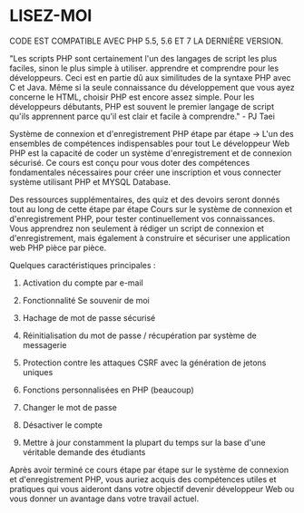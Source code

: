 # LISEZ-MOI #
CODE EST COMPATIBLE AVEC PHP 5.5, 5.6 ET 7 LA DERNIÈRE VERSION.

"Les scripts PHP sont certainement l'un des langages de script les plus faciles, sinon le plus simple à utiliser.
apprendre et comprendre pour les développeurs. Ceci est en partie dû aux similitudes de la syntaxe PHP
avec C et Java. Même si la seule connaissance du développement que vous ayez concerne le HTML, choisir
PHP est encore assez simple. Pour les développeurs débutants, PHP est souvent le premier
langage de script qu'ils apprennent parce qu'il est clair et facile à comprendre." - PJ Taei

Système de connexion et d'enregistrement PHP étape par étape -> L'un des ensembles de compétences indispensables pour tout
Le développeur Web PHP est la capacité de coder un système d'enregistrement et de connexion sécurisé. Ce cours est
conçu pour vous doter des compétences fondamentales nécessaires pour créer une inscription et vous connecter
système utilisant PHP et MYSQL Database.

Des ressources supplémentaires, des quiz et des devoirs seront donnés tout au long de cette étape par étape
Cours sur le système de connexion et d'enregistrement PHP, pour tester continuellement vos connaissances.
Vous apprendrez non seulement à rédiger un script de connexion et d'enregistrement, mais également à
construire et sécuriser une application web PHP pièce par pièce.

Quelques caractéristiques principales :

1. Activation du compte par e-mail

2. Fonctionnalité Se souvenir de moi

3. Hachage de mot de passe sécurisé

4. Réinitialisation du mot de passe / récupération par système de messagerie

5. Protection contre les attaques CSRF avec la génération de jetons uniques

6. Fonctions personnalisées en PHP (beaucoup)

7. Changer le mot de passe

8. Désactiver le compte

9. Mettre à jour constamment la plupart du temps sur la base d'une véritable demande des étudiants

Après avoir terminé ce cours étape par étape sur le système de connexion et d'enregistrement PHP,
vous auriez acquis des compétences utiles et pratiques qui vous aideront dans votre objectif
devenir développeur Web ou vous donner un avantage dans votre travail actuel.
